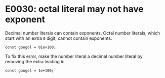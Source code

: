 # E0030: octal literal may not have exponent

Decimal number literals can contain exponents. Octal number literals, which
start with an extra `0` digit, cannot contain exponents:

    const googol = 01e+100;

To fix this error, make the number literal a decimal number literal by removing
the extra leading `0`:

    const googol = 1e+100;
